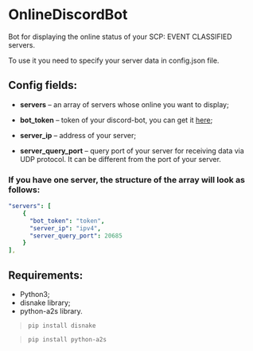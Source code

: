 # OnlineDiscordBot

Bot for displaying the online status of your SCP: EVENT CLASSIFIED servers.

To use it you need to specify your server data in config.json file.

## Config fields:

* **servers** – an array of servers whose online you want to display;

* **bot_token** – token of your discord-bot, you can get it [here](https://discord.com/developers/applications);

* **server_ip** – address of your server;

* **server_query_port** – query port of your server for receiving data via UDP protocol. It can be different from the port of your server.


### If you have one server, the structure of the array will look as follows:
```yaml
"servers": [
    {
      "bot_token": "token",
      "server_ip": "ipv4",
      "server_query_port": 20685
    }
],
```

## Requirements:

* Python3;
* disnake library;
* python-a2s library.

> ```pip install disnake```

> ```pip install python-a2s```
